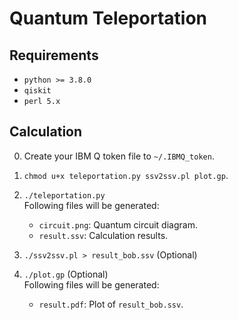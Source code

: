 # Quantum Teleportation

<!-- ================================================================================ -->
<!-- ================================================================================ -->
## Requirements

* `python >= 3.8.0`
* `qiskit`
* `perl 5.x`

<!-- ================================================================================ -->
<!-- ================================================================================ -->
## Calculation

0. Create your IBM Q token file to `~/.IBMQ_token`.

1. `chmod u+x teleportation.py ssv2ssv.pl plot.gp`.

2. `./teleportation.py`  
   Following files will be generated:
   * `circuit.png`: Quantum circuit diagram.
   * `result.ssv`: Calculation results.

3. `./ssv2ssv.pl > result_bob.ssv` (Optional)
   
4. `./plot.gp` (Optional)  
   Following files will be generated:
   * `result.pdf`: Plot of `result_bob.ssv`.
